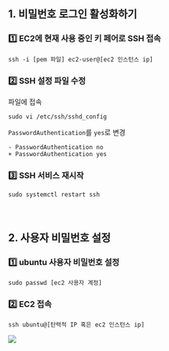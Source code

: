## 1. 비밀번호 로그인 활성화하기

### 1️⃣ EC2에 현재 사용 중인 키 페어로 SSH 접속
``` ubuntu
ssh -i [pem 파일] ec2-user@[ec2 인스턴스 ip]
```

### 2️⃣ SSH 설정 파일 수정
파일에 접속
```ubuntu
sudo vi /etc/ssh/sshd_config
```
`PasswordAuthentication`를 `yes`로 변경
```ubuntu
- PasswordAuthentication no
+ PasswordAuthentication yes
```

### 3️⃣ SSH 서비스 재시작
```ubuntu
sudo systemctl restart ssh
```


ㅤ


## 2. 사용자 비밀번호 설정
### 1️⃣ ubuntu 사용자 비밀번호 설정

```ubuntu
sudo passwd [ec2 사용자 계정]
```

### 2️⃣ EC2 접속
```ubuntu
ssh ubuntu@[탄력적 IP 혹은 ec2 인스턴스 ip]
```

![](https://velog.velcdn.com/images/choyeseol/post/9b390089-e078-4a07-94f7-c08a2d9bb677/image.png)